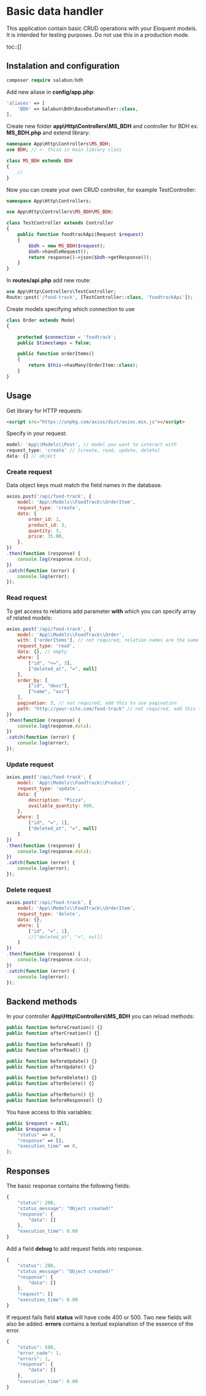 # Basic data handler

This application contain basic CRUD operations with your Eloquent models. It is intended for testing purposes. Do not use this in a production mode.

toc::[]

## Instalation and configuration
```php
composer require salabun/bdh
```
Add new aliase in **config/app.php**:
```php
'aliases' => [
    'BDH' => Salabun\Bdh\BaseDataHandler::class,
],
```

Create new folder **app\Http\Controllers\MS_BDH** and controller for BDH ex. **MS_BDH.php** and extend library:
```php
namespace App\Http\Controllers\MS_BDH;
use BDH; // <- thisn is main library class

class MS_BDH extends BDH
{
    //
}
```
Now you can create your own CRUD controller, for example TestController:
```php
namespace App\Http\Controllers;

use App\Http\Controllers\MS_BDH\MS_BDH;

class TestController extends Controller
{
    public function foodtrackApi(Request $request)
    {
        $bdh = new MS_BDH($request);
        $bdh->handleRequest();
        return response()->json($bdh->getResponse());
    }
}
```
In **routes/api.php** add new route:
```php
use App\Http\Controllers\TestController;
Route::post('/food-track', [TestController::class, 'foodtrackApi']);
```

Create models specifying which connection to use
```php
class Order extends Model
{

    protected $connection = 'foodtrack';
    public $timestamps = false;

    public function orderItems()
    {
        return $this->hasMany(OrderItem::class);
    }
}
```

## Usage
Get library for HTTP requests:
```html
<script src="https://unpkg.com/axios/dist/axios.min.js"></script>
```
Specify in your request:
```js
model: 'App\\Models\\Post', // model you want to interact with
request_type: 'create' // [create, read, update, delete]
data: {} // object
```


### Create request
Data object keys must match the field names in the database.
```js
axios.post('/api/food-track', {
    model: 'App\\Models\\FoodTrack\\OrderItem',
    request_type: 'create',
    data: {
        order_id: 1,
        product_id: 3,
        quantity: 3,
        price: 35.00,
    },
})
.then(function (response) {
    console.log(response.data);
})
.catch(function (error) {
    console.log(error);
});
```
### Read request
To get access to relations add parameter **with** which you can specify array of related models:
```js
axios.post('/api/food-track', {
    model: 'App\\Models\\FoodTrack\\Order',
    with: ['orderItems'], // not required, relation names are the same as in laravel model
    request_type: 'read',
    data: {}, // empty
    where: [
        ["id", "<=", 3],
        ["deleted_at", "=", null]
    ],
    order_by: [
        ["id", "desc"],
        ["name", "asc"]
    ],
    pagination: 3, // not required, add this to use pagination
    path: "http://your-site.com/food-track" // not required, add this to customize pagination link
})
.then(function (response) {
    console.log(response.data);
})
.catch(function (error) {
    console.log(error);
});
```

### Update request
```js
axios.post('/api/food-track', {
    model: 'App\\Models\\FoodTrack\\Product',
    request_type: 'update',
    data: {
        description: "Pizza",
        available_quantity: 999,
    },
    where: [
        ["id", "=", 1],
        ["deleted_at", "=", null]
    ]
})
.then(function (response) {
    console.log(response.data);
})
.catch(function (error) {
    console.log(error);
});
```
### Delete request
```js
axios.post('/api/food-track', {
    model: 'App\\Models\\FoodTrack\\OrderItem',
    request_type: 'delete',
    data: {},
    where: [
        ["id", "=", 1],
        //["deleted_at", "=", null]
    ]
})
.then(function (response) {
    console.log(response.data);
})
.catch(function (error) {
    console.log(error);
});
```

## Backend methods
In your controller **App\Http\Controllers\MS_BDH** you can reload methods:
```php
public function beforeCreation() {}
public function afterCreation() {}

public function beforeRead() {}
public function afterRead() {}

public function beforeUpdate() {}
public function afterUpdate() {}

public function beforeDelete() {}
public function afterDelete() {}

public function afterReturn() {}
public function beforeResponse() {}
```
You have access to this variables:
```php
public $request = null;
public $response = [
    "status" => 0,
    "response" => [],
    "execution_time" => 0,
];
```
## Responses
The basic response contains the following fields:
```js
{
    "status": 200,
    "status_message": "Object created!"
    "response": {
        "data": []
    },
    "execution_time": 0.00
}
```

Add a field **debug** to add request fields into response.
```js
{
    "status": 200,
    "status_message": "Object created!"
    "response": {
        "data": []
    },
    "request": []
    "execution_time": 0.00
}
```
If request fails field **status** will have code 400 or 500. Two new fields will also be added. **errors** contains a textual explanation of the essence of the error.
```js
{
    "status": 500,
    "error_code": 1,
    "errors": 1,
    "response": {
        "data": []
    },
    "execution_time": 0.00
}
```
